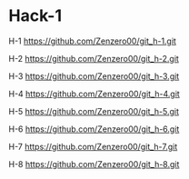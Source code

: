 # Hack-1

H-1 https://github.com/Zenzero00/git_h-1.git

H-2 https://github.com/Zenzero00/git_h-2.git

H-3 https://github.com/Zenzero00/git_h-3.git

H-4 https://github.com/Zenzero00/git_h-4.git

H-5 https://github.com/Zenzero00/git_h-5.git

H-6 https://github.com/Zenzero00/git_h-6.git

H-7 https://github.com/Zenzero00/git_h-7.git

H-8 https://github.com/Zenzero00/git_h-8.git
